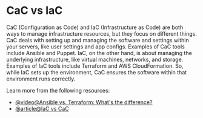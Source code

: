 # CaC vs IaC

CaC (Configuration as Code) and IaC (Infrastructure as Code) are both ways to manage infrastructure resources, but they focus on different things. CaC deals with setting up and managing the software and settings within your servers, like user settings and app configs. Examples of CaC tools include Ansible and Puppet. IaC, on the other hand, is about managing the underlying infrastructure, like virtual machines, networks, and storage. Examples of IaC tools include Terraform and AWS CloudFormation. So, while IaC sets up the environment, CaC ensures the software within that environment runs correctly.

Learn more from the following resources:

- [@video@Ansible vs. Terraform: What's the difference?](https://www.youtube.com/watch?v=rx4Uh3jv1cA)
- [@article@IaC vs CaC](https://medium.com/@cloudhacks_/infrastructure-as-code-iac-vs-configuration-as-code-cac-unraveling-the-differences-24fbce05ae25)
